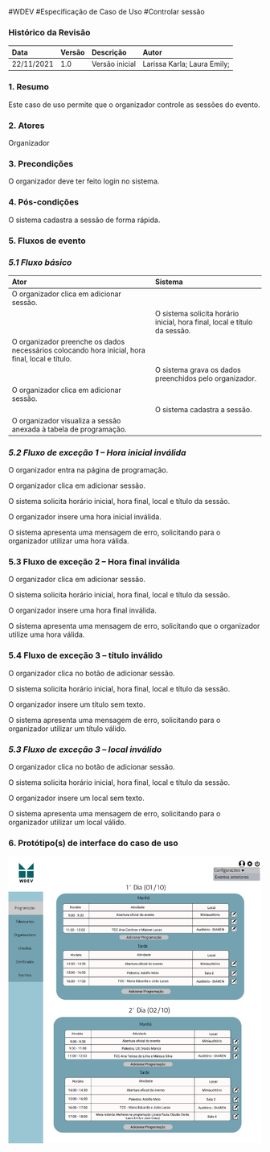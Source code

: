 #WDEV
#Especificação de Caso de Uso
#Controlar sessão

### Histórico da Revisão

|   Data   | Versão|   Descrição  |        Autor              |
|:---------|:------|:-------------|:--------------------------|
|22/11/2021|  1.0  |Versão inicial|Larissa Karla; Laura Emily;| 


### 1. Resumo
Este caso de uso permite que o organizador controle as sessões do evento.

### 2. Atores
Organizador

### 3. Precondições 
O organizador deve ter feito login no sistema.

### 4. Pós-condições 
O sistema cadastra a sessão de forma rápida.

### 5. Fluxos de evento
### *5.1 Fluxo básico*
|   Ator   | Sistema |
|:---------|:------|
|O organizador clica em adicionar sessão.|         |
|        |O sistema solicita horário inicial, hora final, local e título da sessão.|
O organizador preenche os dados necessários colocando hora inicial, hora final, local e título.| |
|  |O sistema grava os dados preenchidos pelo organizador.|
O organizador clica em adicionar sessão.| |
| |O sistema cadastra a sessão.|
O organizador visualiza a sessão anexada à tabela de programação.| |

### *5.2 Fluxo de exceção 1 – Hora inicial inválida*

O organizador entra na página de programação.

O organizador clica em adicionar sessão.

O sistema solicita horário inicial, hora final, local e título da sessão.

O organizador insere uma hora inicial inválida.

O sistema apresenta uma mensagem de erro, solicitando para o organizador utilizar uma hora válida.

### 5.3 Fluxo de exceção 2 – Hora final inválida

O organizador clica em adicionar sessão.

O sistema solicita horário inicial, hora final, local e título da sessão.

O organizador insere uma hora final inválida.

O sistema apresenta uma mensagem de erro, solicitando que o organizador utilize uma hora válida.

### 5.4 Fluxo de exceção 3 – título inválido

O organizador clica no botão de adicionar sessão.

O sistema solicita horário inicial, hora final, local e título da sessão.

O organizador insere um título sem texto.

O sistema apresenta uma mensagem de erro, solicitando para o organizador utilizar um título válido.

### *5.3 Fluxo de exceção 3 – local inválido*

O organizador clica no botão de adicionar sessão.

O sistema solicita horário inicial, hora final, local e título da sessão.

O organizador insere um local sem texto.

O sistema apresenta uma mensagem de erro, solicitando para o organizador utilizar um local válido.

### 6. Protótipo(s) de interface do caso de uso
![Pagina de Eventos](https://github.com/PI-InfoWeb-CNAT/eventos/blob/main/CasosDeUso/Pagina%20Inicial%20do%20Organizador.png)
